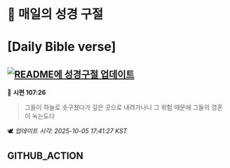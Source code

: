 # 🙏 매일의 성경 구절
# [Daily Bible verse]
## [![README에 성경구절 업데이트](https://github.com/DONGSUKA/first_test/actions/workflows/update-readme-bible.yml/badge.svg)](https://github.com/DONGSUKA/first_test/actions/workflows/update-readme-bible.yml)
<!-- START_BIBLE_VERSE -->
📖 **시편 107:26**
> 그들이 하늘로 솟구쳤다가 깊은 곳으로 내려가나니 그 위험 때문에 그들의 영혼이 녹는도다

🕊️ _업데이트 시각: 2025-10-05 17:41:27 KST_
  <!-- END_BIBLE_VERSE -->
## GITHUB_ACTION
